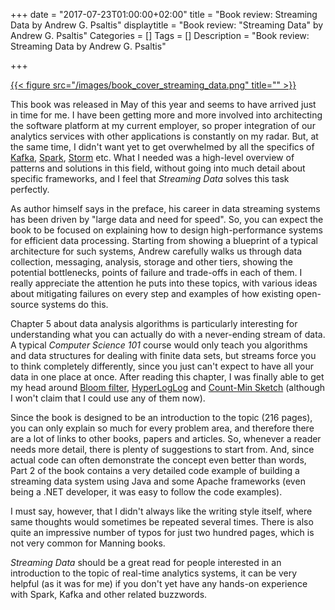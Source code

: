 +++
date = "2017-07-23T01:00:00+02:00"
title = "Book review: Streaming Data by Andrew G. Psaltis"
displaytitle = "Book review: \"Streaming Data\" by Andrew G. Psaltis"
Categories = []
Tags = []
Description = "Book review: Streaming Data by Andrew G. Psaltis"

+++

[{{< figure src="/images/book_cover_streaming_data.png" title="" >}}](https://www.manning.com/books/streaming-data)

This book was released in May of this year and seems to have arrived just in time for me. I have been getting more and more involved into architecting the software platform at my current employer, so proper integration of our analytics services with other applications is constantly on my radar. But, at the same time, I didn't want yet to get overwhelmed by all the specifics of [Kafka](https://kafka.apache.org/), [Spark](https://spark.apache.org/), [Storm](http://storm.apache.org/) etc. What I needed was a high-level overview of patterns and solutions in this field, without going into much detail about specific frameworks, and I feel that *Streaming Data* solves this task perfectly.

As author himself says in the preface, his career in data streaming systems has been driven by "large data and need for speed". So, you can expect the book to be focused on explaining how to design high-performance systems for efficient data processing. Starting from showing a blueprint of a typical architecture for such systems, Andrew carefully walks us through data collection, messaging, analysis, storage and other tiers, showing the potential bottlenecks, points of failure and trade-offs in each of them. I really appreciate the attention he puts into these topics, with various ideas about mitigating failures on every step and examples of how existing open-source systems do this.

Chapter 5 about data analysis algorithms is particularly interesting for understanding what you can actually do with a never-ending stream of data. A typical *Computer Science 101* course would only teach you algorithms and data structures for dealing with finite data sets, but streams force you to think completely differently, since you just can't expect to have all your data in one place at once. After reading this chapter, I was finally able to get my head around [Bloom filter](https://en.wikipedia.org/wiki/Bloom_filter), [HyperLogLog](https://en.wikipedia.org/wiki/HyperLogLog) and [Count-Min Sketch](https://en.wikipedia.org/wiki/Count%E2%80%93min_sketch) (although I won't claim that I could use any of them now).

Since the book is designed to be an introduction to the topic (216 pages), you can only explain so much for every problem area, and therefore there are a lot of links to other books, papers and articles. So, whenever a reader needs more detail, there is plenty of suggestions to start from. And, since actual code can often demonstrate the concept even better than words, Part 2 of the book contains a very detailed code example of building a streaming data system using Java and some Apache frameworks (even being a .NET developer, it was easy to follow the code examples).

I must say, however, that I didn't always like the writing style itself, where same thoughts would sometimes be repeated several times. There is also quite an impressive number of typos for just two hundred pages, which is not very common for Manning books.

*Streaming Data* should be a great read for people interested in an introduction to the topic of real-time analytics systems, it can be very helpful (as it was for me) if you don't yet have any hands-on experience with Spark, Kafka and other related buzzwords.